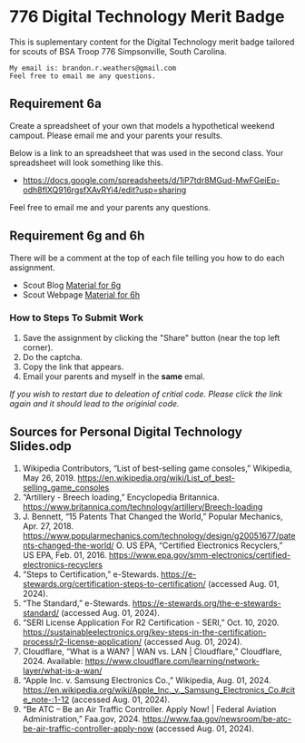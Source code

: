 # 776 Digital Technology Merit Badge
This is suplementary content for the Digital Technology merit badge tailored for scouts of BSA Troop 776 Simpsonville, South Carolina.

```
My email is: brandon.r.weathers@gmail.com
Feel free to email me any questions.
```

## Requirement 6a
Create a spreadsheet of your own that models a hypothetical weekend campout.
Please email me and your parents your results.

Below is a link to an spreadsheet that was used in the second class.
Your spreadsheet will look something like this.
- https://docs.google.com/spreadsheets/d/1iP7tdr8MGud-MwFGeiEp-odh8flXQ916rgsfXAvRYi4/edit?usp=sharing

Feel free to email me and your parents any questions.

## Requirement 6g and 6h
There will be a comment at the top of each file telling you how to do each assignment.
- Scout Blog [Material for 6g](http://tpcg.io/_XI2ZFI)
- Scout Webpage [Material for 6h](http://tpcg.io/_OUJLLA)

### How to Steps To Submit Work
1. Save the assignment by clicking the "Share" button (near the top left corner).
2. Do the captcha.
3. Copy the link that appears.
4. Email your parents and myself in the **same** emal.

*If you wish to restart due to deleation of critial code. Please click the link again and it should lead to the originial code.*

## Sources for Personal Digital Technology Slides.odp
1. Wikipedia Contributors, “List of best-selling game consoles,” Wikipedia, May 26, 2019. https://en.wikipedia.org/wiki/List_of_best-selling_game_consoles
2. “Artillery - Breech loading,” Encyclopedia Britannica. https://www.britannica.com/technology/artillery/Breech-loading
3. J. Bennett, “15 Patents That Changed the World,” Popular Mechanics, Apr. 27, 2018. https://www.popularmechanics.com/technology/design/g20051677/patents-changed-the-world/ O. US EPA, “Certified Electronics Recyclers,” US EPA, Feb. 01, 2016. https://www.epa.gov/smm-electronics/certified-electronics-recyclers
4. “Steps to Certification,” e-Stewards. https://e-stewards.org/certification-steps-to-certification/ (accessed Aug. 01, 2024).
5. “The Standard,” e-Stewards. https://e-stewards.org/the-e-stewards-standard/ (accessed Aug. 01, 2024).
6. “SERI License Application For R2 Certification - SERI,” Oct. 10, 2020. https://sustainableelectronics.org/key-steps-in-the-certification-process/r2-license-application/ (accessed Aug. 01, 2024).
7. Cloudflare, “What is a WAN? | WAN vs. LAN | Cloudflare,” Cloudflare, 2024. Available: https://www.cloudflare.com/learning/network-layer/what-is-a-wan/
8. “Apple Inc. v. Samsung Electronics Co.,” Wikipedia, Aug. 01, 2024. https://en.wikipedia.org/wiki/Apple_Inc._v._Samsung_Electronics_Co.#cite_note-:1-12 (accessed Aug. 01, 2024).
9. “Be ATC – Be an Air Traffic Controller. Apply Now! | Federal Aviation Administration,” Faa.gov, 2024. https://www.faa.gov/newsroom/be-atc-be-air-traffic-controller-apply-now (accessed Aug. 01, 2024).

